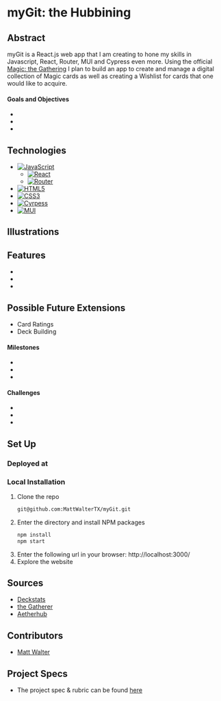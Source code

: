 # myGit: the Hubbining

## Abstract
myGit is a React.js web app that I am creating to hone my skills in Javascript, React, Router, MUI and Cypress even more. Using the official [Magic: the Gathering](https://docs.magicthegathering.io/) I plan to build an app to create and manage a digital collection of Magic cards as well as creating a Wishlist for cards that one would like to acquire.

#### Goals and Objectives
- 
-
-

## Technologies
- [![JavaScript](https://img.shields.io/badge/javascript-%23323330.svg?style=for-the-badge&logo=javascript&logoColor=%23F7DF1E)](https://www.javascript.com/)
  - [![React](https://img.shields.io/badge/react-%23323330.svg?style=for-the-badge&logo=react&logoColor=%23F7DF1E)](https://reactjs.org/)
  - [![Router](https://img.shields.io/badge/router-%23323330.svg?style=for-the-badge&logo=react-router&logoColor=%CA4245)](https://reactrouter.com/en/main)
- [![HTML5](https://img.shields.io/badge/html5-%23E34F26.svg?style=for-the-badge&logo=html5&logoColor=white)](https://developer.mozilla.org/en-US/docs/Glossary/HTML5)
- [![CSS3](https://img.shields.io/badge/css3-%231572B6.svg?style=for-the-badge&logo=css3&logoColor=white)](https://www.css3.info/)
- [![Cyrpess](https://img.shields.io/badge/cypress-%1004E9F.svg?style=for-the-badge&logo=cypress&logoColor=%23F7DF1E)](https://www.cypress.io/)
- [![MUI](https://img.shields.io/badge/mui-007FFF.svg?style=for-the-badge&logo=mui&logoColor=white)](https://mui.com/)

## Illustrations

## Features
- 
-
-

## Possible Future Extensions
- Card Ratings
- Deck Building

#### Milestones
- 
-
-

#### Challenges 
- 
-
-

## Set Up

### Deployed at 

### Local Installation
1. Clone the repo
   ```sh
   git@github.com:MattWalterTX/myGit.git
   ```
2. Enter the directory and install NPM packages
   ```sh
   npm install
   npm start
   ``` 
3. Enter the following url in your browser: http://localhost:3000/
4. Explore the website

## Sources
  - [Deckstats](https://deckstats.net/?lng=en)
  - [the Gatherer](https://gatherer.wizards.com/Pages/Default.aspx)
  - [Aetherhub](https://aetherhub.com/)

## Contributors
  - [Matt Walter](https://github.com/MattWalterTX)

## Project Specs
  - The project spec & rubric can be found [here](https://frontend.turing.edu/projects/module-3/showcase.html)


